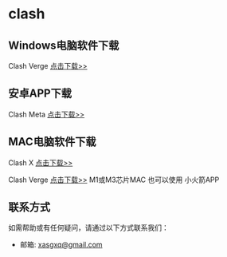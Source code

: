 # clash

## Windows电脑软件下载
Clash Verge [点击下载>>](https://github.com/clash-verge-rev/clash-verge-rev/releases/latest)

## 安卓APP下载
Clash Meta [点击下载>>](https://github.com/MetaCubeX/ClashMetaForAndroid/releases/latest)

## MAC电脑软件下载
Clash X [点击下载>>](https://github.com/uyez/rj/releases/download/ClashX/ClashX.dmg)

Clash Verge [点击下载>>](https://github.com/clash-verge-rev/clash-verge-rev/releases/latest)
M1或M3芯片MAC 也可以使用 小火箭APP
## 联系方式

如需帮助或有任何疑问，请通过以下方式联系我们：

- 邮箱:  xasgxq@gmail.com
